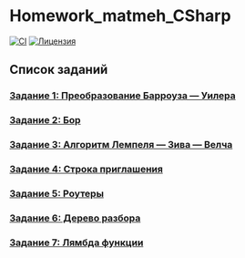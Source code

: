 # Homework_matmeh_CSharp

[![CI](https://github.com/KirillBorisovich/Homework_matmeh_CSharp/actions/workflows/ci.yml/badge.svg)](https://github.com/KirillBorisovich/Homework_matmeh_CSharp/actions/workflows/ci.yml)
[![Лицензия](https://img.shields.io/badge/license-MIT-blue.svg)](LICENSE)

## Список заданий

### [Задание 1: Преобразование Барроуза — Уилера](https://github.com/KirillBorisovich/Homework_matmeh_CSharp/tree/Burrows-Wheeler)

### [Задание 2: Бор](https://github.com/KirillBorisovich/Homework_matmeh_CSharp/tree/Bor)

### [Задание 3: Алгоритм Лемпеля — Зива — Велча](https://github.com/KirillBorisovich/Homework_matmeh_CSharp/tree/LZW)

### [Задание 4: Строка приглашения](https://github.com/KirillBorisovich/Homework_matmeh_CSharp/tree/InvitationLine)

### [Задание 5: Роутеры](https://github.com/KirillBorisovich/Homework_matmeh_CSharp/tree/Routers)

### [Задание 6: Дерево разбора](https://github.com/KirillBorisovich/Homework_matmeh_CSharp/tree/test_11_04_25/test_11_04_25/Queue)

### [Задание 7: Лямбда функции](https://github.com/KirillBorisovich/Homework_matmeh_CSharp/tree/LambdaFunctions/homework_11_04_25/MapFilterFold)
